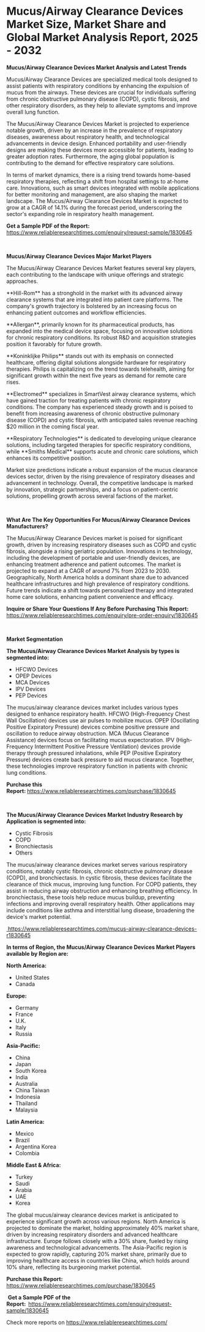 <p><h1>Mucus/Airway Clearance Devices Market Size, Market Share and Global Market Analysis Report, 2025 - 2032</h1></p><p><strong>Mucus/Airway Clearance Devices Market Analysis and Latest Trends</strong></p>
<p><p>Mucus/Airway Clearance Devices are specialized medical tools designed to assist patients with respiratory conditions by enhancing the expulsion of mucus from the airways. These devices are crucial for individuals suffering from chronic obstructive pulmonary disease (COPD), cystic fibrosis, and other respiratory disorders, as they help to alleviate symptoms and improve overall lung function.</p><p>The Mucus/Airway Clearance Devices Market is projected to experience notable growth, driven by an increase in the prevalence of respiratory diseases, awareness about respiratory health, and technological advancements in device design. Enhanced portability and user-friendly designs are making these devices more accessible for patients, leading to greater adoption rates. Furthermore, the aging global population is contributing to the demand for effective respiratory care solutions.</p><p>In terms of market dynamics, there is a rising trend towards home-based respiratory therapies, reflecting a shift from hospital settings to at-home care. Innovations, such as smart devices integrated with mobile applications for better monitoring and management, are also shaping the market landscape. The Mucus/Airway Clearance Devices Market is expected to grow at a CAGR of 14.1% during the forecast period, underscoring the sector's expanding role in respiratory health management.</p></p>
<p><strong>Get a Sample PDF of the Report:&nbsp;</strong> <a href="https://www.reliableresearchtimes.com/enquiry/request-sample/1830645?utm_campaign=2993&utm_medium=2&utm_source=Github&utm_content=ia&utm_term=05032025&utm_id=mucusairway-clearance-devices">https://www.reliableresearchtimes.com/enquiry/request-sample/1830645</a></p>
<p>&nbsp;</p>
<p><strong>Mucus/Airway Clearance Devices Major Market Players</strong></p>
<p><p>The Mucus/Airway Clearance Devices Market features several key players, each contributing to the landscape with unique offerings and strategic approaches.</p><p>**Hill-Rom** has a stronghold in the market with its advanced airway clearance systems that are integrated into patient care platforms. The company's growth trajectory is bolstered by an increasing focus on enhancing patient outcomes and workflow efficiencies. </p><p>**Allergan**, primarily known for its pharmaceutical products, has expanded into the medical device space, focusing on innovative solutions for chronic respiratory conditions. Its robust R&D and acquisition strategies position it favorably for future growth.</p><p>**Koninklijke Philips** stands out with its emphasis on connected healthcare, offering digital solutions alongside hardware for respiratory therapies. Philips is capitalizing on the trend towards telehealth, aiming for significant growth within the next five years as demand for remote care rises.</p><p>**Electromed** specializes in SmartVest airway clearance systems, which have gained traction for treating patients with chronic respiratory conditions. The company has experienced steady growth and is poised to benefit from increasing awareness of chronic obstructive pulmonary disease (COPD) and cystic fibrosis, with anticipated sales revenue reaching $20 million in the coming fiscal year.</p><p>**Respiratory Technologies** is dedicated to developing unique clearance solutions, including targeted therapies for specific respiratory conditions, while **Smiths Medical** supports acute and chronic care solutions, which enhances its competitive position.</p><p>Market size predictions indicate a robust expansion of the mucus clearance devices sector, driven by the rising prevalence of respiratory diseases and advancement in technology. Overall, the competitive landscape is marked by innovation, strategic partnerships, and a focus on patient-centric solutions, propelling growth across several factions of the market.</p></p>
<p>&nbsp;</p>
<p><strong>What Are The Key Opportunities For Mucus/Airway Clearance Devices Manufacturers?</strong></p>
<p><p>The Mucus/Airway Clearance Devices market is poised for significant growth, driven by increasing respiratory diseases such as COPD and cystic fibrosis, alongside a rising geriatric population. Innovations in technology, including the development of portable and user-friendly devices, are enhancing treatment adherence and patient outcomes. The market is projected to expand at a CAGR of around 7% from 2023 to 2030. Geographically, North America holds a dominant share due to advanced healthcare infrastructures and high prevalence of respiratory conditions. Future trends indicate a shift towards personalized therapy and integrated home care solutions, enhancing patient convenience and efficacy.</p></p>
<p><strong>Inquire or Share Your Questions If Any Before Purchasing This Report:</strong> <a href="https://www.reliableresearchtimes.com/enquiry/pre-order-enquiry/1830645?utm_campaign=2993&utm_medium=2&utm_source=Github&utm_content=ia&utm_term=05032025&utm_id=mucusairway-clearance-devices">https://www.reliableresearchtimes.com/enquiry/pre-order-enquiry/1830645</a></p>
<p>&nbsp;</p>
<p><strong>Market Segmentation</strong></p>
<p><strong>The Mucus/Airway Clearance Devices Market Analysis by types is segmented into:</strong></p>
<p><ul><li>HFCWO Devices</li><li>OPEP Devices</li><li>MCA Devices</li><li>IPV Devices</li><li>PEP Devices</li></ul></p>
<p><p>The mucus/airway clearance devices market includes various types designed to enhance respiratory health. HFCWO (High-Frequency Chest Wall Oscillation) devices use air pulses to mobilize mucus. OPEP (Oscillating Positive Expiratory Pressure) devices combine positive pressure and oscillation to reduce airway obstruction. MCA (Mucus Clearance Assistance) devices focus on facilitating mucus expectoration. IPV (High-Frequency Intermittent Positive Pressure Ventilation) devices provide therapy through pressured inhalations, while PEP (Positive Expiratory Pressure) devices create back pressure to aid mucus clearance. Together, these technologies improve respiratory function in patients with chronic lung conditions.</p></p>
<p><strong>Purchase this Report:&nbsp;</strong><a href="https://www.reliableresearchtimes.com/purchase/1830645?utm_campaign=2993&utm_medium=2&utm_source=Github&utm_content=ia&utm_term=05032025&utm_id=mucusairway-clearance-devices">https://www.reliableresearchtimes.com/purchase/1830645</a></p>
<p>&nbsp;</p>
<p><strong>The Mucus/Airway Clearance Devices Market Industry Research by Application is segmented into:</strong></p>
<p><ul><li>Cystic Fibrosis</li><li>COPD</li><li>Bronchiectasis</li><li>Others</li></ul></p>
<p><p>The mucus/airway clearance devices market serves various respiratory conditions, notably cystic fibrosis, chronic obstructive pulmonary disease (COPD), and bronchiectasis. In cystic fibrosis, these devices facilitate the clearance of thick mucus, improving lung function. For COPD patients, they assist in reducing airway obstruction and enhancing breathing efficiency. In bronchiectasis, these tools help reduce mucus buildup, preventing infections and improving overall respiratory health. Other applications may include conditions like asthma and interstitial lung disease, broadening the device's market potential.</p></p>
<p><a href="https://www.reliableresearchtimes.com/mucus-airway-clearance-devices-r1830645?utm_campaign=2993&utm_medium=2&utm_source=Github&utm_content=ia&utm_term=05032025&utm_id=mucusairway-clearance-devices">&nbsp;https://www.reliableresearchtimes.com/mucus-airway-clearance-devices-r1830645</a></p>
<p><strong>In terms of Region, the Mucus/Airway Clearance Devices Market Players available by Region are:</strong></p>
<p>
    <p> <strong> North America: </strong>
        <ul>
            <li>United States</li>
            <li>Canada</li>
        </ul>
        </p> 
    <p> <strong> Europe: </strong>
        <ul>
            <li>Germany</li>
            <li>France</li>
            <li>U.K.</li>
            <li>Italy</li>
            <li>Russia</li>
        </ul>
        </p> 
    <p> <strong> Asia-Pacific: </strong>
        <ul>
            <li>China</li>
            <li>Japan</li>
            <li>South Korea</li>
            <li>India</li>
            <li>Australia</li>
            <li>China Taiwan</li>
            <li>Indonesia</li>
            <li>Thailand</li>
            <li>Malaysia</li>
        </ul>
        </p> 
    <p> <strong> Latin America: </strong>
        <ul>
            <li>Mexico</li>
            <li>Brazil</li>
            <li>Argentina Korea</li>
            <li>Colombia</li>
        </ul>
        </p> 
    <p> <strong> Middle East & Africa: </strong>
        <ul>
            <li>Turkey</li>
            <li>Saudi</li>
            <li>Arabia</li>
            <li>UAE</li>
            <li>Korea</li>
        </ul>
    </p>
    </p>
<p><p>The global mucus/airway clearance devices market is anticipated to experience significant growth across various regions. North America is projected to dominate the market, holding approximately 40% market share, driven by increasing respiratory disorders and advanced healthcare infrastructure. Europe follows closely with a 30% share, fueled by rising awareness and technological advancements. The Asia-Pacific region is expected to grow rapidly, capturing 20% market share, primarily due to improving healthcare access in countries like China, which holds around 10% share, reflecting its burgeoning market potential.</p></p>
<p><strong>Purchase this Report: </strong><a href="https://www.reliableresearchtimes.com/purchase/1830645?utm_campaign=2993&utm_medium=2&utm_source=Github&utm_content=ia&utm_term=05032025&utm_id=mucusairway-clearance-devices">https://www.reliableresearchtimes.com/purchase/1830645</a></p>
<p>&nbsp;<strong>Get a Sample PDF of the Report:&nbsp;&nbsp;</strong><a href="https://www.reliableresearchtimes.com/enquiry/request-sample/1830645?utm_campaign=2993&utm_medium=2&utm_source=Github&utm_content=ia&utm_term=05032025&utm_id=mucusairway-clearance-devices">https://www.reliableresearchtimes.com/enquiry/request-sample/1830645</a></p>
<p><strong></strong></p>
<p>Check more reports on <a href="https://www.reliableresearchtimes.com/?utm_campaign=2993&utm_medium=2&utm_source=Github&utm_content=ia&utm_term=05032025&utm_id=mucusairway-clearance-devices">https://www.reliableresearchtimes.com/</a></p>